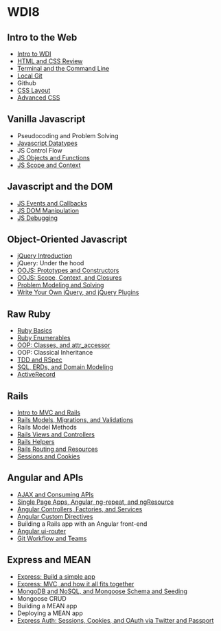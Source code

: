 # WDI8 
## Intro to the Web
- [Intro to WDI](https://github.com/ga-wdi-curriculum/wdi-intro)
- [HTML and CSS Review](https://github.com/ga-wdi-curriculum/html-intro)
- [Terminal and the Command Line](https://github.com/ga-wdi-curriculum/cli-intro)
- [Local Git](https://github.com/ga-wdi-curriculum/git-intro)
- Github
- [CSS Layout](https://github.com/ga-wdi-curriculum/css-grids)
- [Advanced CSS](https://github.com/ga-wdi-curriculum/css-pseudoselectors)

## Vanilla Javascript
- Pseudocoding and Problem Solving
- [Javascript Datatypes](https://github.com/ga-wdi-curriculum/js-intro)
- JS Control Flow
- [JS Objects and Functions](https://github.com/ga-wdi-curriculum/js-objects-functions)
- [JS Scope and Context](https://github.com/ga-wdi-curriculum/js-scope)

## Javascript and the DOM
- [JS Events and Callbacks](https://github.com/ga-wdi-curriculum/js-events-callbacks)
- [JS DOM Manipulation](https://github.com/ga-wdi-curriculum/js-dom)
- [JS Debugging](https://github.com/ga-wdi-curriculum/js-debugging)

## Object-Oriented Javascript
- [jQuery Introduction](https://github.com/ga-wdi-curriculum/js-jquery)
- jQuery: Under the hood
- [OOJS: Prototypes and Constructors](https://github.com/ga-wdi-curriculum/js-prototypes-constructors)
- [OOJS: Scope, Context, and Closures](https://github.com/ga-wdi-curriculum/js-scope)
- [Problem Modeling and Solving](https://github.com/ga-wdi-curriculum/problem-modeling)
- [Write Your Own jQuery, and jQuery Plugins](https://github.com/ga-wdi-curriculum/jquery-plugins)

## Raw Ruby
- [Ruby Basics](https://github.com/ga-wdi-curriculum/ruby-intro)
- [Ruby Enumerables](https://github.com/ga-wdi-curriculum/ruby-enumerables)
- [OOP: Classes, and attr_accessor](https://github.com/ga-wdi-curriculum/ruby-oop)
- OOP: Classical Inheritance
- [TDD and RSpec](https://github.com/ga-wdi-curriculum/rspec)
- [SQL, ERDs, and Domain Modeling](https://github.com/ga-wdi-curriculum/sql-erd)
- [ActiveRecord](https://github.com/ga-wdi-curriculum/activerecord-intro)

## Rails
- [Intro to MVC and Rails](https://github.com/ga-wdi-curriculum/mvc-intro-rails)
- [Rails Models, Migrations, and Validations](https://github.com/ga-wdi-curriculum/rails-activerecord)
- Rails Model Methods
- [Rails Views and Controllers](https://github.com/ga-wdi-curriculum/rails-views)
- [Rails Helpers](https://github.com/ga-wdi-curriculum/rails-helpers)
- [Rails Routing and Resources](https://github.com/ga-wdi-curriculum/rails-routing)
- [Sessions and Cookies](https://github.com/ga-wdi-curriculum/rails-auth)

## Angular and APIs
- [AJAX and Consuming APIs](https://github.com/ga-wdi-curriculum/api-intro)
- [Single Page Apps, Angular, ng-repeat, and ngResource](https://github.com/ga-wdi-curriculum/angular-intro)
- [Angular Controllers, Factories, and Services](https://github.com/ga-wdi-curriculum/angular-resources)
- [Angular Custom Directives](https://github.com/ga-wdi-curriculum/angular-directives)
- Building a Rails app with an Angular front-end
- [Angular ui-router](https://github.com/ga-wdi-curriculum/angular-routing)
- [Git Workflow and Teams](https://github.com/ga-wdi-curriculum/git-teams)

## Express and MEAN
- [Express: Build a simple app](https://github.com/ga-wdi-curriculum/express-intro)
- [Express: MVC, and how it all fits together](https://github.com/ga-wdi-curriculum/express-intermediate)
- [MongoDB and NoSQL, and Mongoose Schema and Seeding](https://github.com/ga-wdi-curriculum/mongo-intro)
- Mongoose CRUD
- Building a MEAN app
- Deploying a MEAN app
- [Express Auth: Sessions, Cookies, and OAuth via Twitter and Passport](https://github.com/ga-wdi-curriculum/express-oauth)


